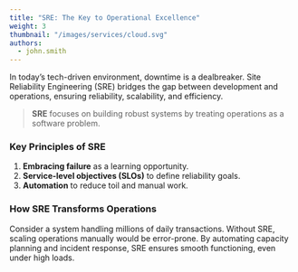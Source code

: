 ```yaml
---
title: "SRE: The Key to Operational Excellence"
weight: 3
thumbnail: "/images/services/cloud.svg"
authors:
  - john.smith
---
```


In today’s tech-driven environment, downtime is a dealbreaker. Site Reliability Engineering (SRE) bridges the gap between development and operations, ensuring reliability, scalability, and efficiency.

> **SRE** focuses on building robust systems by treating operations as a software problem.

### Key Principles of SRE

1. **Embracing failure** as a learning opportunity.
2. **Service-level objectives (SLOs)** to define reliability goals.
3. **Automation** to reduce toil and manual work.

### How SRE Transforms Operations

Consider a system handling millions of daily transactions. Without SRE, scaling operations manually would be error-prone. By automating capacity planning and incident response, SRE ensures smooth functioning, even under high loads.
